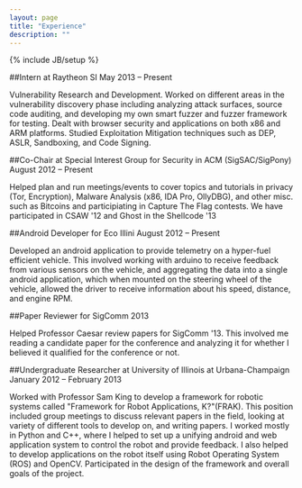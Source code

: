```yaml
---
layout: page
title: "Experience"
description: ""
---
```

{% include JB/setup %}

##Intern at Raytheon SI
May 2013 – Present

Vulnerability Research and Development.  Worked on different areas in the vulnerability discovery phase including analyzing attack surfaces, source code auditing, and developing my own smart fuzzer and fuzzer framework for testing.  Dealt with browser security and applications on both x86 and ARM platforms.  Studied Exploitation Mitigation techniques such as DEP, ASLR, Sandboxing, and Code Signing.

##Co-Chair at Special Interest Group for Security in ACM (SigSAC/SigPony)
August 2012 – Present

Helped plan and run meetings/events to cover topics and tutorials in privacy (Tor, Encryption), Malware Analysis (x86, IDA Pro, OllyDBG), and other misc. such as Bitcoins and participiating in Capture The Flag contests. We have participated in CSAW '12 and Ghost in the Shellcode '13

##Android Developer for Eco Illini
August 2012 – Present

Developed an android application to provide telemetry on a hyper-fuel efficient vehicle.  This involved working with arduino to receive feedback from various sensors on the vehicle, and aggregating the data into a single android application, which when mounted on the steering wheel of the vehicle, allowed the driver to receive information about his speed, distance, and engine RPM.

##Paper Reviewer for SigComm 2013

Helped Professor Caesar review papers for SigComm '13. This involved me reading a candidate paper for the conference and analyzing it for whether I believed it qualified for the conference or not.

##Undergraduate Researcher at University of Illinois at Urbana-Champaign
January 2012 – February 2013

Worked with Professor Sam King to develop a framework for robotic systems called "Framework for Robot Applications, K?"(FRAK). This position included group meetings to discuss relevant papers in the field, looking at variety of different tools to develop on, and writing papers.  I worked mostly in Python and C++, where I helped to set up a unifying android and web application system to control the robot and provide feedback.  I also helped to develop applications on the robot itself using Robot Operating System (ROS) and OpenCV.  Participated in the design of the framework and overall goals of the project.